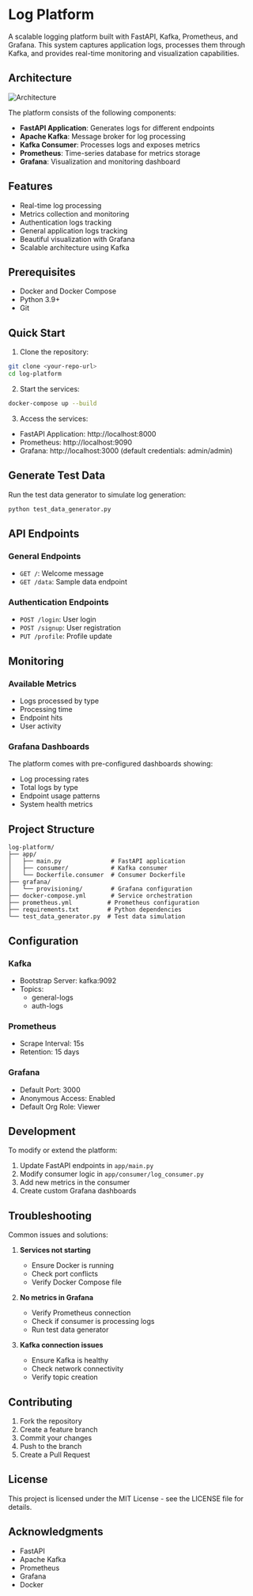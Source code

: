 # Log Platform

A scalable logging platform built with FastAPI, Kafka, Prometheus, and Grafana. This system captures application logs, processes them through Kafka, and provides real-time monitoring and visualization capabilities.

## Architecture

![Architecture](https://i.imgur.com/example.png)

The platform consists of the following components:
- **FastAPI Application**: Generates logs for different endpoints
- **Apache Kafka**: Message broker for log processing
- **Kafka Consumer**: Processes logs and exposes metrics
- **Prometheus**: Time-series database for metrics storage
- **Grafana**: Visualization and monitoring dashboard

## Features

- Real-time log processing
- Metrics collection and monitoring
- Authentication logs tracking
- General application logs tracking
- Beautiful visualization with Grafana
- Scalable architecture using Kafka

## Prerequisites

- Docker and Docker Compose
- Python 3.9+
- Git

## Quick Start

1. Clone the repository:
```bash
git clone <your-repo-url>
cd log-platform
```

2. Start the services:
```bash
docker-compose up --build
```

3. Access the services:
- FastAPI Application: http://localhost:8000
- Prometheus: http://localhost:9090
- Grafana: http://localhost:3000 (default credentials: admin/admin)

## Generate Test Data

Run the test data generator to simulate log generation:
```bash
python test_data_generator.py
```

## API Endpoints

### General Endpoints
- `GET /`: Welcome message
- `GET /data`: Sample data endpoint

### Authentication Endpoints
- `POST /login`: User login
- `POST /signup`: User registration
- `PUT /profile`: Profile update

## Monitoring

### Available Metrics
- Logs processed by type
- Processing time
- Endpoint hits
- User activity

### Grafana Dashboards
The platform comes with pre-configured dashboards showing:
- Log processing rates
- Total logs by type
- Endpoint usage patterns
- System health metrics

## Project Structure

```
log-platform/
├── app/
│   ├── main.py              # FastAPI application
│   ├── consumer/            # Kafka consumer
│   └── Dockerfile.consumer  # Consumer Dockerfile
├── grafana/
│   └── provisioning/        # Grafana configuration
├── docker-compose.yml       # Service orchestration
├── prometheus.yml          # Prometheus configuration
├── requirements.txt        # Python dependencies
└── test_data_generator.py  # Test data simulation
```

## Configuration

### Kafka
- Bootstrap Server: kafka:9092
- Topics: 
  - general-logs
  - auth-logs

### Prometheus
- Scrape Interval: 15s
- Retention: 15 days

### Grafana
- Default Port: 3000
- Anonymous Access: Enabled
- Default Org Role: Viewer

## Development

To modify or extend the platform:

1. Update FastAPI endpoints in `app/main.py`
2. Modify consumer logic in `app/consumer/log_consumer.py`
3. Add new metrics in the consumer
4. Create custom Grafana dashboards

## Troubleshooting

Common issues and solutions:

1. **Services not starting**
   - Ensure Docker is running
   - Check port conflicts
   - Verify Docker Compose file

2. **No metrics in Grafana**
   - Verify Prometheus connection
   - Check if consumer is processing logs
   - Run test data generator

3. **Kafka connection issues**
   - Ensure Kafka is healthy
   - Check network connectivity
   - Verify topic creation

## Contributing

1. Fork the repository
2. Create a feature branch
3. Commit your changes
4. Push to the branch
5. Create a Pull Request

## License

This project is licensed under the MIT License - see the LICENSE file for details.

## Acknowledgments

- FastAPI
- Apache Kafka
- Prometheus
- Grafana
- Docker 